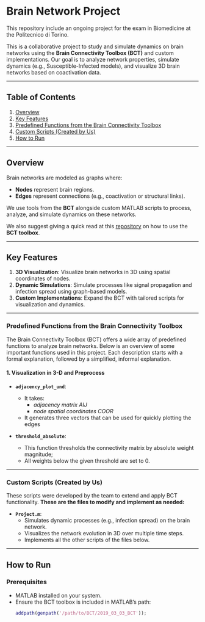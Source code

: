 # Brain Network Project

This repository include an ongoing project for the exam in Biomedicine at the Politecnico di Torino. 

This is a collaborative project to study and simulate dynamics on brain networks using the **Brain Connectivity Toolbox (BCT)** and custom implementations. Our goal is to analyze network properties, simulate dynamics (e.g., Susceptible-Infected models), and visualize 3D brain networks based on coactivation data.

---

## Table of Contents
1. [Overview](#overview)
2. [Key Features](#key-features)
3. [Predefined Functions from the Brain Connectivity Toolbox](#predefined-functions-from-the-brain-connectivity-toolbox)
4. [Custom Scripts (Created by Us)](#custom-scripts-created-by-us)
5. [How to Run](#how-to-run)

---

## Overview
Brain networks are modeled as graphs where:
- **Nodes** represent brain regions.
- **Edges** represent connections (e.g., coactivation or structural links).

We use tools from the **BCT** alongside custom MATLAB scripts to process, analyze, and simulate dynamics on these networks. 

We also suggest giving a quick read at this [repository](https://github.com/brain-networks/PSY-P457) on how to use the **BCT toolbox**.

---

## Key Features
1. **3D Visualization**: Visualize brain networks in 3D using spatial coordinates of nodes.
2. **Dynamic Simulations**: Simulate processes like signal propagation and infection spread using graph-based models.
3. **Custom Implementations**: Expand the BCT with tailored scripts for visualization and dynamics.

---
### Predefined Functions from the Brain Connectivity Toolbox

The Brain Connectivity Toolbox (BCT) offers a wide array of predefined functions to analyze brain networks. Below is an overview of some important functions used in this project. Each description starts with a formal explanation, followed by a simplified, informal explanation.

#### 1. Visualization in 3-D and Preprocess
- **`adjacency_plot_und`**:
  - It takes:
    -  *adjacency matrix AIJ*
    -  *node spatial coordinates COOR*
  - It generates three vectors that can be used for quickly plotting the edges

- **`threshold_absolute`**:
  -  This function thresholds the connectivity matrix by absolute weight magnitude;
  -  All weights below the given threshold are set to 0.

---

### Custom Scripts (Created by Us)
These scripts were developed by the team to extend and apply BCT functionality. **These are the files to modify and implement as needed:**
- **`Project.m`**:
  - Simulates dynamic processes (e.g., infection spread) on the brain network.
  - Visualizes the network evolution in 3D over multiple time steps.
  - Implements all the other scripts of the files below.

---

## How to Run

### Prerequisites
- MATLAB installed on your system.
- Ensure the BCT toolbox is included in MATLAB’s path:
  ```matlab
  addpath(genpath('/path/to/BCT/2019_03_03_BCT'));
